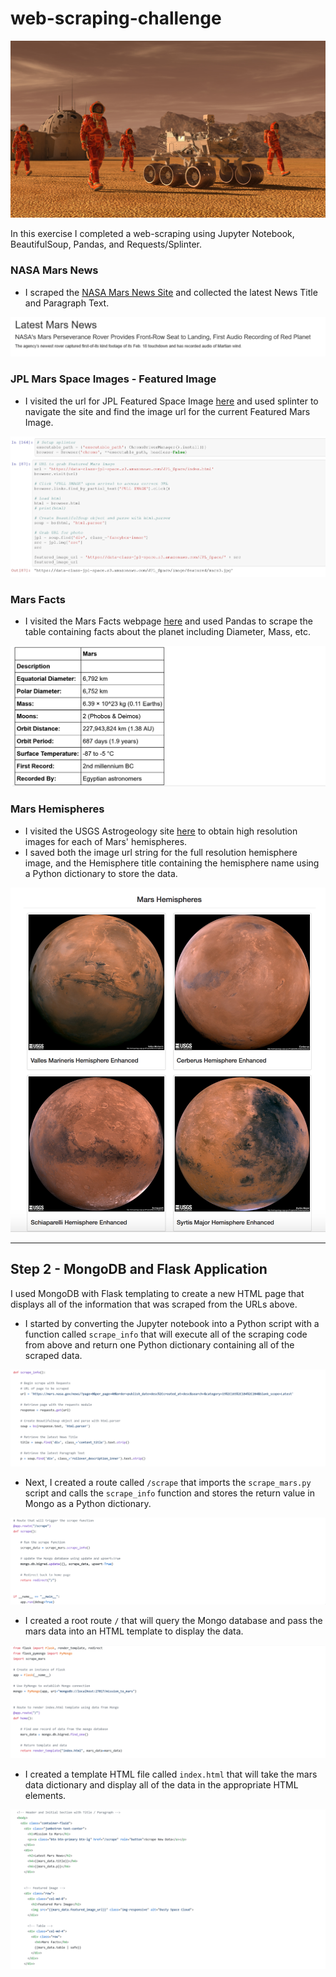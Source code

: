 # web-scraping-challenge

![mars photo](Images/mars.png)

In this exercise I completed a web-scraping using Jupyter Notebook, BeautifulSoup, Pandas, and Requests/Splinter.

### NASA Mars News

- I scraped the [NASA Mars News Site](https://mars.nasa.gov/news/) and collected the latest News Title and Paragraph Text. 

![news](Images/news.png)

### JPL Mars Space Images - Featured Image

- I visited the url for JPL Featured Space Image [here](https://data-class-jpl-space.s3.amazonaws.com/JPL_Space/index.html) and used splinter to navigate the site and find the image url for the  current Featured Mars Image.

![splinter](Images/splinter.png)

### Mars Facts

- I visited the Mars Facts webpage [here](https://space-facts.com/mars/) and used Pandas to scrape the table containing facts about the planet including Diameter, Mass, etc.

![mars facts](Images/marsfacts.png)

### Mars Hemispheres

- I visited the USGS Astrogeology site [here](https://astrogeology.usgs.gov/search/results?q=hemisphere+enhanced&k1=target&v1=Mars) to obtain high resolution images for each of Mars' hemispheres.
- I saved both the image url string for the full resolution hemisphere  image, and the Hemisphere title containing the hemisphere name using a Python dictionary to store the data.

![quad](Images/quad.png)

------

## 

## Step 2 - MongoDB and Flask Application

I used MongoDB with Flask templating to create a new HTML page that  displays all of the information that was scraped from the URLs above.

- I started by converting the Jupyter notebook into a Python script with a function called `scrape_info` that will execute all of the scraping code from above and return one Python dictionary containing all of the scraped data.

![scrape_info function](Images/scrapeinfo.png)

- Next, I created a route called `/scrape` that imports the `scrape_mars.py` script and calls the `scrape_info` function and stores the return value in Mongo as a Python dictionary.

![scrape route](Images/scraperoute.png)

- I created a root route `/` that will query the Mongo database and pass the mars data into an HTML template to display the data.

![root route](Images/rootroute.png)

- I created a template HTML file called `index.html` that will  take the mars data dictionary and display all of the data in the  appropriate HTML elements. 

![html](Images/html.png)
